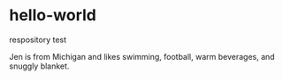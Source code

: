 # hello-world
respository test

Jen is from Michigan and likes swimming, football, warm beverages, and snuggly blanket.

